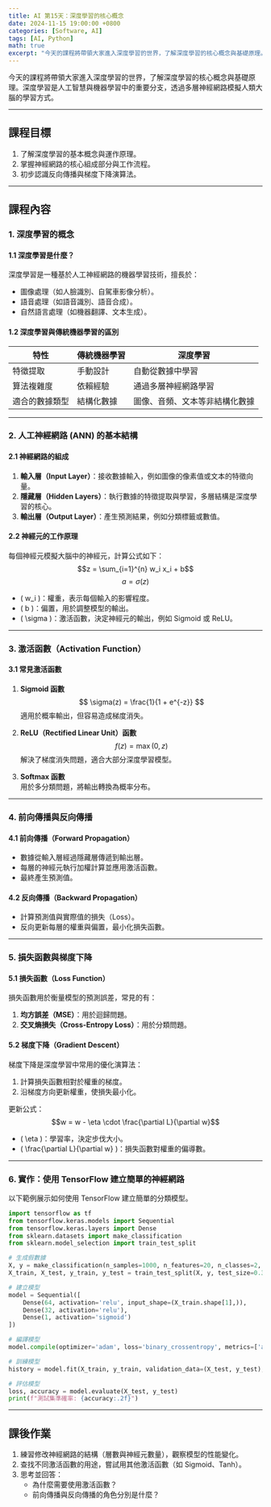 ```yaml
---
title: AI 第15天：深度學習的核心概念
date: 2024-11-15 19:00:00 +0800
categories: [Software, AI]
tags: [AI, Python] 
math: true
excerpt: "今天的課程將帶領大家進入深度學習的世界，了解深度學習的核心概念與基礎原理。深度學習是人工智慧與機器學習中的重要分支，透過多層神經網路模擬人類大腦的學習方式。"
---
```


今天的課程將帶領大家進入深度學習的世界，了解深度學習的核心概念與基礎原理。深度學習是人工智慧與機器學習中的重要分支，透過多層神經網路模擬人類大腦的學習方式。

---

## **課程目標**
1. 了解深度學習的基本概念與運作原理。  
2. 掌握神經網路的核心組成部分與工作流程。  
3. 初步認識反向傳播與梯度下降演算法。

---

## **課程內容**

### **1. 深度學習的概念**

#### **1.1 深度學習是什麼？**
深度學習是一種基於人工神經網路的機器學習技術，擅長於：
- 圖像處理（如人臉識別、自駕車影像分析）。  
- 語音處理（如語音識別、語音合成）。  
- 自然語言處理（如機器翻譯、文本生成）。  

#### **1.2 深度學習與傳統機器學習的區別**
| 特性               | 傳統機器學習           | 深度學習             |
|--------------------|------------------------|----------------------|
| 特徵提取           | 手動設計               | 自動從數據中學習     |
| 算法複雜度         | 依賴經驗               | 通過多層神經網路學習 |
| 適合的數據類型     | 結構化數據             | 圖像、音頻、文本等非結構化數據 |

---

### **2. 人工神經網路 (ANN) 的基本結構**

#### **2.1 神經網路的組成**
1. **輸入層（Input Layer）**：接收數據輸入，例如圖像的像素值或文本的特徵向量。  
2. **隱藏層（Hidden Layers）**：執行數據的特徵提取與學習，多層結構是深度學習的核心。  
3. **輸出層（Output Layer）**：產生預測結果，例如分類標籤或數值。  

#### **2.2 神經元的工作原理**
每個神經元模擬大腦中的神經元，計算公式如下：
$$z = \sum_{i=1}^{n} w_i x_i + b$$
$$a = \sigma(z)$$
- \( w_i \)：權重，表示每個輸入的影響程度。  
- \( b \)：偏置，用於調整模型的輸出。  
- \( \sigma \)：激活函數，決定神經元的輸出，例如 Sigmoid 或 ReLU。  

---

### **3. 激活函數（Activation Function）**

#### **3.1 常見激活函數**
1. **Sigmoid 函數**  
   $$   \sigma(z) = \frac{1}{1 + e^{-z}} $$
   適用於概率輸出，但容易造成梯度消失。

2. **ReLU（Rectified Linear Unit）函數**  
   $$   f(z) = \max(0, z) $$
   解決了梯度消失問題，適合大部分深度學習模型。

3. **Softmax 函數**  
   用於多分類問題，將輸出轉換為概率分布。

---

### **4. 前向傳播與反向傳播**

#### **4.1 前向傳播（Forward Propagation）**
- 數據從輸入層經過隱藏層傳遞到輸出層。  
- 每層的神經元執行加權計算並應用激活函數。  
- 最終產生預測值。

#### **4.2 反向傳播（Backward Propagation）**
- 計算預測值與實際值的損失（Loss）。  
- 反向更新每層的權重與偏置，最小化損失函數。  

---

### **5. 損失函數與梯度下降**

#### **5.1 損失函數（Loss Function）**
損失函數用於衡量模型的預測誤差，常見的有：
1. **均方誤差（MSE）**：用於迴歸問題。  
2. **交叉熵損失（Cross-Entropy Loss）**：用於分類問題。

#### **5.2 梯度下降（Gradient Descent）**
梯度下降是深度學習中常用的優化演算法：
1. 計算損失函數相對於權重的梯度。  
2. 沿梯度方向更新權重，使損失最小化。  

更新公式：  
$$w = w - \eta \cdot \frac{\partial L}{\partial w}$$
- \( \eta \)：學習率，決定步伐大小。  
- \( \frac{\partial L}{\partial w} \)：損失函數對權重的偏導數。

---

### **6. 實作：使用 TensorFlow 建立簡單的神經網路**

以下範例展示如何使用 TensorFlow 建立簡單的分類模型。

```python
import tensorflow as tf
from tensorflow.keras.models import Sequential
from tensorflow.keras.layers import Dense
from sklearn.datasets import make_classification
from sklearn.model_selection import train_test_split

# 生成假數據
X, y = make_classification(n_samples=1000, n_features=20, n_classes=2, random_state=42)
X_train, X_test, y_train, y_test = train_test_split(X, y, test_size=0.3, random_state=42)

# 建立模型
model = Sequential([
    Dense(64, activation='relu', input_shape=(X_train.shape[1],)),
    Dense(32, activation='relu'),
    Dense(1, activation='sigmoid')
])

# 編譯模型
model.compile(optimizer='adam', loss='binary_crossentropy', metrics=['accuracy'])

# 訓練模型
history = model.fit(X_train, y_train, validation_data=(X_test, y_test), epochs=10, batch_size=32)

# 評估模型
loss, accuracy = model.evaluate(X_test, y_test)
print(f"測試集準確率: {accuracy:.2f}")
```

---

## **課後作業**

1. 練習修改神經網路的結構（層數與神經元數量），觀察模型的性能變化。  
2. 查找不同激活函數的用途，嘗試用其他激活函數（如 Sigmoid、Tanh）。  
3. 思考並回答：  
   - 為什麼需要使用激活函數？  
   - 前向傳播與反向傳播的角色分別是什麼？  
